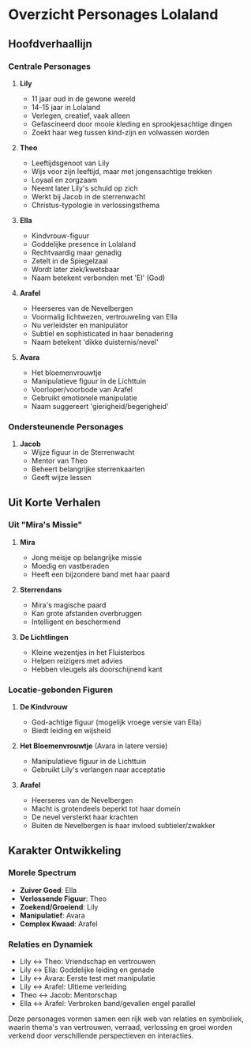 # Overzicht Personages Lolaland




## Hoofdverhaallijn

### Centrale Personages
1. **Lily**
   - 11 jaar oud in de gewone wereld
   - 14-15 jaar in Lolaland
   - Verlegen, creatief, vaak alleen
   - Gefascineerd door mooie kleding en sprookjesachtige dingen
   - Zoekt haar weg tussen kind-zijn en volwassen worden

2. **Theo**
   - Leeftijdsgenoot van Lily
   - Wijs voor zijn leeftijd, maar met jongensachtige trekken
   - Loyaal en zorgzaam
   - Neemt later Lily's schuld op zich
   - Werkt bij Jacob in de sterrenwacht
   - Christus-typologie in verlossingsthema

3. **Ella**
   - Kindvrouw-figuur
   - Goddelijke presence in Lolaland
   - Rechtvaardig maar genadig
   - Zetelt in de Spiegelzaal
   - Wordt later ziek/kwetsbaar
   - Naam betekent verbonden met 'El' (God)

4. **Arafel**
   - Heerseres van de Nevelbergen
   - Voormalig lichtwezen, vertrouweling van Ella
   - Nu verleidster en manipulator
   - Subtiel en sophisticated in haar benadering
   - Naam betekent 'dikke duisternis/nevel'

5. **Avara**
   - Het bloemenvrouwtje
   - Manipulatieve figuur in de Lichttuin
   - Voorloper/voorbode van Arafel
   - Gebruikt emotionele manipulatie
   - Naam suggereert 'gierigheid/begerigheid'

### Ondersteunende Personages
1. **Jacob**
   - Wijze figuur in de Sterrenwacht
   - Mentor van Theo
   - Beheert belangrijke sterrenkaarten
   - Geeft wijze lessen

## Uit Korte Verhalen

### Uit "Mira's Missie"
1. **Mira**
   - Jong meisje op belangrijke missie
   - Moedig en vastberaden
   - Heeft een bijzondere band met haar paard

2. **Sterrendans**
   - Mira's magische paard
   - Kan grote afstanden overbruggen
   - Intelligent en beschermend

3. **De Lichtlingen**
   - Kleine wezentjes in het Fluisterbos
   - Helpen reizigers met advies
   - Hebben vleugels als doorschijnend kant

### Locatie-gebonden Figuren
1. **De Kindvrouw**
   - God-achtige figuur (mogelijk vroege versie van Ella)
   - Biedt leiding en wijsheid

2. **Het Bloemenvrouwtje** (Avara in latere versie)
   - Manipulatieve figuur in de Lichttuin
   - Gebruikt Lily's verlangen naar acceptatie

3. **Arafel**
   - Heerseres van de Nevelbergen
   - Macht is grotendeels beperkt tot haar domein
   - De nevel versterkt haar krachten
   - Buiten de Nevelbergen is haar invloed subtieler/zwakker

## Karakter Ontwikkeling

### Morele Spectrum
- **Zuiver Goed**: Ella
- **Verlossende Figuur**: Theo
- **Zoekend/Groeiend**: Lily
- **Manipulatief**: Avara
- **Complex Kwaad**: Arafel

### Relaties en Dynamiek
- Lily ↔ Theo: Vriendschap en vertrouwen
- Lily ↔ Ella: Goddelijke leiding en genade
- Lily ↔ Avara: Eerste test met manipulatie
- Lily ↔ Arafel: Ultieme verleiding
- Theo ↔ Jacob: Mentorschap
- Ella ↔ Arafel: Verbroken band/gevallen engel parallel

Deze personages vormen samen een rijk web van relaties en symboliek, waarin thema's van vertrouwen, verraad, verlossing en groei worden verkend door verschillende perspectieven en interacties.